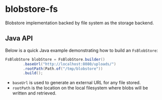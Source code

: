 # blobstore-fs

Blobstore implementation backed by file system as the storage backend.


## Java API

Below is a quick Java example demonstrating how to build an `FsBlobStore`:

```java
FsBlobStore blobStore = FsBlobStore.builder()
        .baseUrl("http://localhost:8080/uploads/")
        .rootPath(Path.of("/tmp/blobstore"))
        .build();
```

- `baseUrl` is used to generate an external URL for any file stored.
- `rootPath` is the location on the local filesystem where blobs will be written and retrieved.

